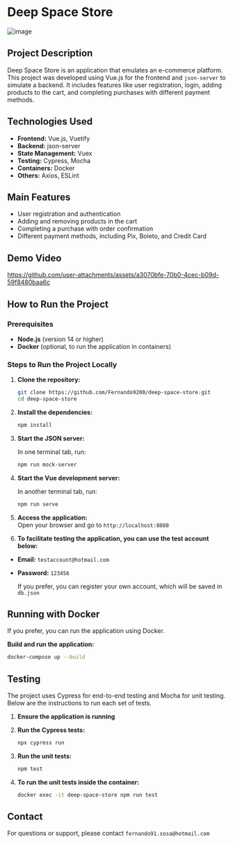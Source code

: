 # Deep Space Store

![image](https://github.com/user-attachments/assets/a072ea81-697f-406d-a5da-f98163109b1c)

## Project Description

Deep Space Store is an application that emulates an e-commerce platform. This project was developed using Vue.js for the frontend and `json-server` to simulate a backend. It includes features like user registration, login, adding products to the cart, and completing purchases with different payment methods.

## Technologies Used

- **Frontend:** Vue.js, Vuetify
- **Backend:** json-server
- **State Management:** Vuex
- **Testing:** Cypress, Mocha
- **Containers:** Docker
- **Others:** Axios, ESLint

## Main Features

- User registration and authentication
- Adding and removing products in the cart
- Completing a purchase with order confirmation
- Different payment methods, including Pix, Boleto, and Credit Card

## Demo Video

https://github.com/user-attachments/assets/a3070bfe-70b0-4cec-b09d-59f8480baa6c

## How to Run the Project

### Prerequisites

- **Node.js** (version 14 or higher)
- **Docker** (optional, to run the application in containers)

### Steps to Run the Project Locally

1. **Clone the repository:**

   ```bash
   git clone https://github.com/Fernando9200/deep-space-store.git
   cd deep-space-store
   ```

2. **Install the dependencies:**

   ```bash
   npm install
   ```

3. **Start the JSON server:**
   
   In one terminal tab, run:
   ```bash
   npm run mock-server
   ```

4. **Start the Vue development server:**

   In another terminal tab, run:
   ```bash
   npm run serve
   ```

5. **Access the application:**  
   Open your browser and go to `http://localhost:8080`

6. **To facilitate testing the application, you can use the test account below:**

- **Email:** `testaccount@hotmail.com`
- **Password:** `123456`
   
   If you prefer, you can register your own account, which will be saved in `db.json`

## Running with Docker  

If you prefer, you can run the application using Docker.

**Build and run the application:**

```bash
docker-compose up --build
```

## Testing

The project uses Cypress for end-to-end testing and Mocha for unit testing. Below are the instructions to run each set of tests.

1. **Ensure the application is running**

2. **Run the Cypress tests:**

   ```bash
   npx cypress run
   ```
3. **Run the unit tests:**

   ```bash
   npm test
   ```

4. **To run the unit tests inside the container:**

   ```bash
   docker exec -it deep-space-store npm run test
   ```

## Contact
For questions or support, please contact `fernando91.sosa@hotmail.com`
